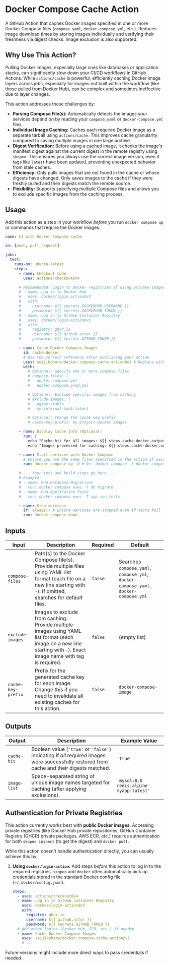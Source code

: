 # Docker Compose Cache Action

A GitHub Action that caches Docker images specified in one or more Docker Compose files (`compose.yaml`, `docker-compose.yml`, etc.). Reduces image download times by storing images individually and verifying their freshness via digest checks. Image exclusion is also supported.

## Why Use This Action?

Pulling Docker images, especially large ones like databases or application stacks, can significantly slow down your CI/CD workflows in GitHub Actions. While `actions/cache` is powerful, efficiently caching Docker image layers across jobs, especially for images not built within the workflow (like those pulled from Docker Hub), can be complex and sometimes ineffective due to layer changes.

This action addresses these challenges by:

- **Parsing Compose File(s):** Automatically detects the images your services depend on by reading your `compose.yaml` or `docker-compose.yml` files.
- **Individual Image Caching:** Caches each required Docker image as a separate tarball using `actions/cache`. This improves cache granularity compared to saving multiple images in one large archive.
- **Digest Verification:** Before using a cached image, it checks the image's manifest digest against the current digest in the remote registry using `skopeo`. This ensures you always use the correct image version, even if tags like `latest` have been updated, preventing unexpected behavior from stale caches.
- **Efficiency:** Only pulls images that are not found in the cache or whose digests have changed. Only saves images to the cache if they were freshly pulled and their digests match the remote source.
- **Flexibility:** Supports specifying multiple Compose files and allows you to exclude specific images from the caching process.

## Usage

Add this action as a step in your workflow _before_ you run `docker compose up` or commands that require the Docker images.

```yaml
name: CI with Docker Compose Cache

on: [push, pull_request]

jobs:
  test:
    runs-on: ubuntu-latest
    steps:
      - name: Checkout code
        uses: actions/checkout@v4

      # Recommended: Login to Docker registries if using private images
      # - name: Log in to Docker Hub
      #   uses: docker/login-action@v3
      #   with:
      #     username: ${{ secrets.DOCKERHUB_USERNAME }}
      #     password: ${{ secrets.DOCKERHUB_TOKEN }}
      # - name: Log in to GitHub Container Registry
      #   uses: docker/login-action@v3
      #   with:
      #     registry: ghcr.io
      #     username: ${{ github.actor }}
      #     password: ${{ secrets.GITHUB_TOKEN }}

      - name: Cache Docker Compose Images
        id: cache-docker
        # Use the correct reference after publishing your action
        uses: seijikohara/docker-compose-cache-action@v1 # Replace with your action ref
        with:
          # Optional: Specify one or more compose files
          # compose-files: |
          #   docker-compose.yml
          #   docker-compose.prod.yml

          # Optional: Exclude specific images from caching
          # exclude-images: |
          #   nginx:stable
          #   my-internal-tool:latest

          # Optional: Change the cache key prefix
          # cache-key-prefix: my-project-docker-images

      - name: Display Cache Info (Optional)
        run: |
          echo "Cache hit for all images: ${{ steps.cache-docker.outputs.cache-hit }}"
          echo "Images processed for caching: ${{ steps.cache-docker.outputs.image-list }}"

      - name: Start services with Docker Compose
        # Ensure you use the same files specified in the action if using multiple
        run: docker compose up -d # Or: docker compose -f docker-compose.yml -f docker-compose.prod.yml up -d

      # --- Your test and build steps go here ---
      # Example:
      # - name: Run Database Migrations
      #   run: docker compose exec -T db migrate
      # - name: Run Application Tests
      #   run: docker compose exec -T app run_tests

      - name: Stop services
        if: always() # Ensure services are stopped even if tests fail
        run: docker compose down
```

## Inputs

| Input              | Description                                                                                                                                                               | Required | Default                                                                             |
| ------------------ | ------------------------------------------------------------------------------------------------------------------------------------------------------------------------- | -------- | ----------------------------------------------------------------------------------- |
| `compose-files`    | Path(s) to the Docker Compose file(s). Provide multiple files using YAML list format (each file on a new line starting with `-`). If omitted, searches for default files. | `false`  | Searches `compose.yaml`, `compose.yml`, `docker-compose.yaml`, `docker-compose.yml` |
| `exclude-images`   | Images to exclude from caching. Provide multiple images using YAML list format (each image on a new line starting with `-`). Exact image name with tag is required.       | `false`  | (empty list)                                                                        |
| `cache-key-prefix` | Prefix for the generated cache key for each image. Change this if you need to invalidate all existing caches for this action.                                             | `false`  | `docker-compose-image`                                                              |

## Outputs

| Output       | Description                                                                                                                                | Example Value                           |
| ------------ | ------------------------------------------------------------------------------------------------------------------------------------------ | --------------------------------------- |
| `cache-hit`  | Boolean value (`'true'` or `'false'`) indicating if _all_ required images were successfully restored from cache and their digests matched. | `'true'`                                |
| `image-list` | Space-separated string of unique image names targeted for caching (after applying exclusions).                                             | `'mysql:8.0 redis:alpine myapp:latest'` |

## Authentication for Private Registries

This action currently works best with **public Docker images**. Accessing private registries (like Docker Hub private repositories, GitHub Container Registry (GHCR) private packages, AWS ECR, etc.) requires authentication for both `skopeo inspect` (to get the digest) and `docker pull`.

While this action doesn't handle authentication directly, you can usually achieve this by:

1. **Using `docker/login-action`:** Add steps _before_ this action to log in to the required registries. `skopeo` and `docker` often automatically pick up credentials stored in the standard Docker config file (`~/.docker/config.json`).

   ```yaml
   steps:
     - uses: actions/checkout@v4
     - name: Log in to GitHub Container Registry
       uses: docker/login-action@v3
       with:
         registry: ghcr.io
         username: ${{ github.actor }}
         password: ${{ secrets.GITHUB_TOKEN }}
     # Add other logins (Docker Hub, ECR, etc.) if needed
     - name: Cache Docker Compose Images
       uses: seijikohara/docker-compose-cache-action@v1
       # ...
   ```

Future versions might include more direct ways to pass credentials if needed.
